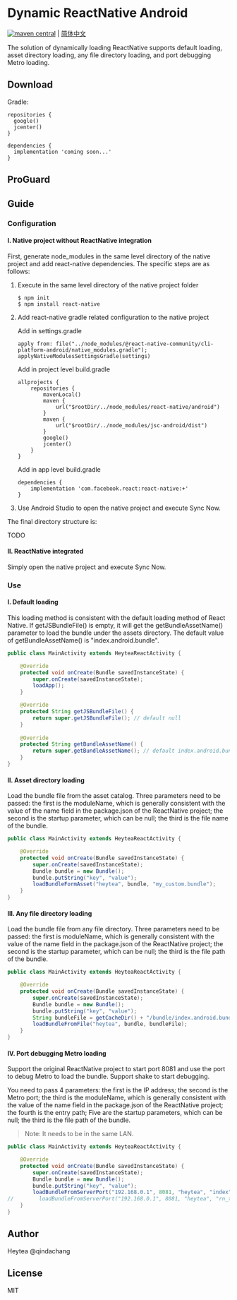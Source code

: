 # Dynamic ReactNative Android

[![maven central](https://img.shields.io/badge/maven_central-1.0.0-green)]() | [简体中文](./README-CN.md)

The solution of dynamically loading ReactNative supports default loading, asset directory loading, any file directory loading, and port debugging Metro loading.

## Download

Gradle:

```
repositories {
  google()
  jcenter()
}

dependencies {
  implementation 'coming soon...'
}
```

## ProGuard

## Guide

### Configuration

#### Ⅰ. Native project without ReactNative integration

First, generate node_modules in the same level directory of the native project and add react-native dependencies. The specific steps are as follows:

1. Execute in the same level directory of the native project folder

	```
	$ npm init
	$ npm install react-native
	```
2. Add react-native gradle related configuration to the native project

	Add in settings.gradle
	
	```
	apply from: file("../node_modules/@react-native-community/cli-platform-android/native_modules.gradle"); applyNativeModulesSettingsGradle(settings)
	```
	Add in project level build.gradle
	
	```
	allprojects {
		repositories {
			mavenLocal()
			maven {
				url("$rootDir/../node_modules/react-native/android")
			}
			maven {
				url("$rootDir/../node_modules/jsc-android/dist")
			}
			google()
			jcenter()
		}
	}
	```
	Add in app level build.gradle
	
	```
	dependencies {
		implementation 'com.facebook.react:react-native:+'
	}
	```
3. Use Android Studio to open the native project and execute Sync Now.

The final directory structure is:

TODO

#### Ⅱ. ReactNative integrated

Simply open the native project and execute Sync Now.

### Use

#### Ⅰ. Default loading

This loading method is consistent with the default loading method of React Native. If getJSBundleFile() is empty, it will get the getBundleAssetName() parameter to load the bundle under the assets directory. The default value of getBundleAssetName() is "index.android.bundle".

```java
public class MainActivity extends HeyteaReactActivity {

    @Override
    protected void onCreate(Bundle savedInstanceState) {
        super.onCreate(savedInstanceState);
        loadApp();
    }

    @Override
    protected String getJSBundleFile() {
        return super.getJSBundleFile(); // default null
    }
    
    @Override
    protected String getBundleAssetName() {
        return super.getBundleAssetName(); // default index.android.bundle
    }
}
```

#### Ⅱ. Asset directory loading

Load the bundle file from the asset catalog. Three parameters need to be passed: the first is the moduleName, which is generally consistent with the value of the name field in the package.json of the ReactNative project; the second is the startup parameter, which can be null; the third is the file name of the bundle.

```java
public class MainActivity extends HeyteaReactActivity {

    @Override
    protected void onCreate(Bundle savedInstanceState) {
        super.onCreate(savedInstanceState);
        Bundle bundle = new Bundle();
        bundle.putString("key", "value");
        loadBundleFormAsset("heytea", bundle, "my_custom.bundle");
    }
}
```

#### Ⅲ. Any file directory loading

Load the bundle file from any file directory. Three parameters need to be passed: the first is moduleName, which is generally consistent with the value of the name field in the package.json of the ReactNative project; the second is the startup parameter, which can be null; the third is the file path of the bundle.

```java
public class MainActivity extends HeyteaReactActivity {

    @Override
    protected void onCreate(Bundle savedInstanceState) {
        super.onCreate(savedInstanceState);
        Bundle bundle = new Bundle();
        bundle.putString("key", "value");
        String bundleFile = getCacheDir() + "/bundle/index.android.bundle";
        loadBundleFromFile("heytea", bundle, bundleFile);
    }
}
```

#### Ⅳ. Port debugging Metro loading

Support the original ReactNative project to start port 8081 and use the port to debug Metro to load the bundle. Support shake to start debugging.

You need to pass 4 parameters: the first is the IP address; the second is the Metro port; the third is the moduleName, which is generally consistent with the value of the name field in the package.json of the ReactNative project; the fourth is the entry path; Five are the startup parameters, which can be null; the third is the file path of the bundle.

> Note: It needs to be in the same LAN.

```java
public class MainActivity extends HeyteaReactActivity {

    @Override
    protected void onCreate(Bundle savedInstanceState) {
        super.onCreate(savedInstanceState);
        Bundle bundle = new Bundle();
        bundle.putString("key", "value");
        loadBundleFromServerPort("192.168.0.1", 8081, "heytea", "index", null);
//        loadBundleFromServerPort("192.168.0.1", 8081, "heytea", "rn_temp/index", bundle);
    }
}
```

## Author

Heytea @qindachang

## License

MIT
